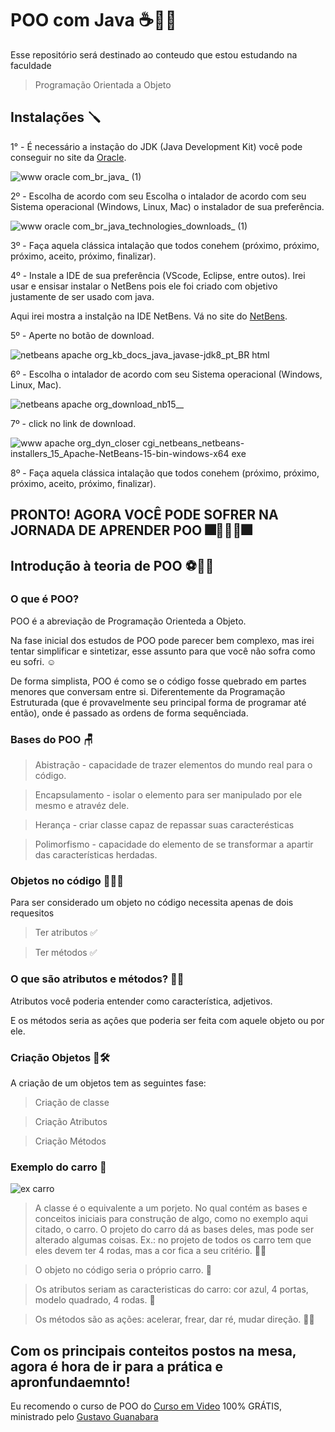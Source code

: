 # POO com Java ☕👨‍💻
Esse repositório será destinado ao conteudo que estou estudando na faculdade
>Programação Orientada a Objeto


## Instalações 🪛

1° - É necessário a instação do JDK (Java Development Kit) você pode conseguir no site da [Oracle](https://www.oracle.com/br/java/).


![www oracle com_br_java_ (1)](https://user-images.githubusercontent.com/90152237/200966268-8bc1f014-9b40-40a1-a916-6555ef5a0d7b.png)

2º - Escolha de acordo com seu Escolha o intalador de acordo com seu Sistema operacional (Windows, Linux, Mac) o instalador de sua preferência. 

![www oracle com_br_java_technologies_downloads_ (1)](https://user-images.githubusercontent.com/90152237/200966546-8283ed75-4950-4bdc-957f-1b6029cdeb54.png)

3º - Faça aquela clássica intalação que todos conehem (próximo, próximo, próximo, aceito, próximo, finalizar).

4º - Instale a IDE de sua preferência (VScode, Eclipse, entre outos). Irei usar e ensisar instalar o NetBens pois ele foi criado com objetivo justamente de ser usado com java.

Aqui irei mostra a instalção na IDE NetBens. Vá no site do [NetBens](https://netbeans.apache.org/kb/docs/java/javase-jdk8_pt_BR.html). 

5º - Aperte no botão de download.

![netbeans apache org_kb_docs_java_javase-jdk8_pt_BR html](https://user-images.githubusercontent.com/90152237/200968989-db3cdefc-a215-4b88-8ca4-773c832b0761.png)

6º - Escolha o intalador de acordo com seu Sistema operacional (Windows, Linux, Mac).

![netbeans apache org_download_nb15__](https://user-images.githubusercontent.com/90152237/200969216-e7aa5b3c-dbe7-41d0-a564-0bbb7d7378ef.png)

7º - click no link de download.

![www apache org_dyn_closer cgi_netbeans_netbeans-installers_15_Apache-NetBeans-15-bin-windows-x64 exe](https://user-images.githubusercontent.com/90152237/200969404-6a7678f4-4693-476f-aa95-f527d2549a41.png)

8º -  Faça aquela clássica intalação que todos conehem (próximo, próximo, próximo, aceito, próximo, finalizar).

## PRONTO! AGORA VOCÊ PODE SOFRER NA JORNADA DE APRENDER POO 🎆🎉🥳🎊🎆

## Introdução à teoria de POO ⚽👨‍💻
### O que é POO?

POO é a abreviação de Programação Orienteda a Objeto.

Na fase inicial dos estudos de POO pode parecer bem complexo, mas irei tentar simplificar e sintetizar, esse assunto para que você não sofra como eu sofri. ☺️ 

De forma simplista, POO é como se o código fosse quebrado em partes menores que conversam entre si. Diferentemente da Programação Estruturada (que é provavelmente seu principal forma de programar até então), onde é passado as ordens de forma sequênciada.

### Bases do POO 🪑
>Abistração - capacidade de trazer elementos do mundo real para o código.

>Encapsulamento - isolar o elemento para ser manipulado por ele mesmo e atravéz dele.

>Herança - criar classe capaz de repassar suas caracterésticas

>Polimorfismo - capacidade do elemento de se transformar a apartir das características herdadas.

### Objetos no código 🚗👨‍💻

Para ser considerado um objeto no código necessita apenas de dois requesitos

>Ter atributos ✅

>Ter métodos ✅

### O que são atributos e métodos? 🤔💭

Atributos você poderia entender como característica, adjetivos.

E os métodos seria as açôes que poderia ser feita com aquele objeto ou por ele.

### Criação Objetos 🚗🛠️
A criação de um objetos tem as seguintes fase:
> Criação de classe

> Criação Atributos

> Criação Métodos

### Exemplo do carro 🚗

![ex carro](https://user-images.githubusercontent.com/90152237/201174183-1eebaa1d-0f4c-42a2-8eb4-b8af6abdfdc0.jpg)


>A classe é o equivalente a um porjeto. No qual contém as bases e conceitos iniciais para construção de algo, como no exemplo aqui citado, o carro. O projeto do carro dá as bases deles, mas pode ser alterado algumas coisas. Ex.: no projeto de todos os carro tem que eles devem ter 4 rodas, mas a cor fica a seu critério. 💁‍♂️

>O objeto no código seria o próprio carro. 🤯

>Os atributos seriam as caracteristicas do carro: cor azul, 4 portas, modelo quadrado, 4 rodas. 🚗

>Os métodos são as ações: acelerar, frear, dar ré, mudar direção. 🚗💨

## Com os principais conteitos postos na mesa, agora é hora de ir para a prática e apronfundaemnto!
Eu recomendo o curso de POO do [Curso em Video](https://www.youtube.com/watch?v=KlIL63MeyMY&list=PLHz_AreHm4dkqe2aR0tQK74m8SFe-aGsY) 100% GRÁTIS, ministrado pelo [Gustavo Guanabara](https://github.com/professorguanabara) 
